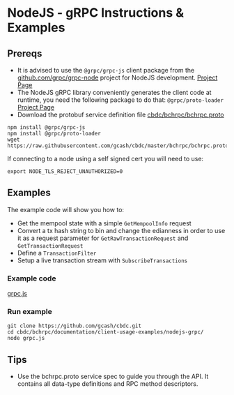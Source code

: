 # NodeJS - gRPC Instructions & Examples

## Prereqs

* It is advised to use the `@grpc/grpc-js` client package from the [github.com/grpc/grpc-node](https://github.com/grpc/grpc-node/) project for NodeJS development. [Project Page](https://github.com/grpc/grpc-node/tree/master/packages/grpc-js)
* The NodeJS gRPC library conveniently generates the client code at runtime, you need the following package to do that: `@grpc/proto-loader` [Project Page](https://github.com/grpc/grpc-node/tree/master/packages/proto-loader)
* Download the protobuf service definition file [
cbdc/bchrpc/bchrpc.proto ](https://raw.githubusercontent.com/gcash/cbdc/master/bchrpc/bchrpc.proto) 


```
npm install @grpc/grpc-js 
npm install @grpc/proto-loader
wget https://raw.githubusercontent.com/gcash/cbdc/master/bchrpc/bchrpc.proto
```

If connecting to a node using a self signed cert you will need to use:

```
export NODE_TLS_REJECT_UNAUTHORIZED=0
```

## Examples

The example code will show you how to:

* Get the mempool state with a simple `GetMempoolInfo` request
* Convert a tx hash string to bin and change the edianness in order to use it as a request parameter for `GetRawTransactionRequest` and `GetTransactionRequest`
* Define a `TransactionFilter`
* Setup a live transaction stream with `SubscribeTransactions`

### Example code

[grpc.js](https://github.com/gcash/cbdc/blob/master/bchrpc/documentation/client-usage-examples/nodejs-grpc/grpc.js)

### Run example

```
git clone https://github.com/gcash/cbdc.git
cd cbdc/bchrpc/documentation/client-usage-examples/nodejs-grpc/
node grpc.js
```

## Tips

* Use the bchrpc.proto service spec to guide you through the API. It contains all data-type definitions and RPC method descriptors.